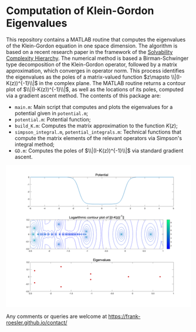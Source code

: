 # Computation of Klein-Gordon Eigenvalues
This repository contains a MATLAB routine that computes the eigenvalues of the Klein-Gordon equation in one space dimension. The algorithm is based on a recent research paper in the framework of the [Solvability Complexity Hierarchy](https://cordis.europa.eu/project/id/885904). The numerical method is based a Birman-Schwinger type decomposition of the Klein-Gordon operator, followed by a matrix approximation, which converges in operator norm. This process identifies the eigenvalues as the poles of a matrix-valued function $z\mapsto \\|(I-K(z))^{-1}\\|$ in the complex plane. The MATLAB routine returns a contour plot of $\\|(I-K(z))^{-1}\\|$, as well as the locations of its poles, computed via a gradient ascent method. The contents of this package are:
* `main.m`: Main script that computes and plots the eigenvalues for a potential given in `potential.m`;
* `potential.m`: Potential function;
* `build_K.m`: Computes the matrix approximation to the function $K(z)$;
* `simpson_integral.m`, `potential_integrals.m`: Technical functions that compute the matrix elements of the relevant operators via Simpson's integral method;
* `GD.m`: Computes the poles of $\\|(I-K(z))^{-1}\\|$ via standard gradient ascent.

![a plot of the algorithm's output](https://github.com/frank-roesler/spectral_klein_gordon/blob/main/output.png)

Any comments or queries are welcome at https://frank-roesler.github.io/contact/
